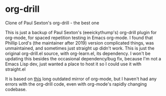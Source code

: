 # org-drill
Clone of Paul Sexton's org-drill - the best one

This is just a backup of Paul Sexton's (eeeickythump's) org-drill plugin for org-mode, for spaced repetition testing in Emacs org-mode. I found that Phillip Lord's (the maintainer after 2019) version complicated things, was unmaintained, and sometimes just straight up didn't work. This is just the original org-drill.el source, with org-learn.el, its dependency. I won't be updating this besides the occasional dependency/bug fix, because I'm not a Emacs Lisp dev, just wanted a place to host it so I could use it with straight.el

It is based on [this](https://github.com/tkf/org-mode) long outdated mirror of org-mode, but I haven't had any errors with the org-drill code, even with org-mode's rapidly changing codebase.
